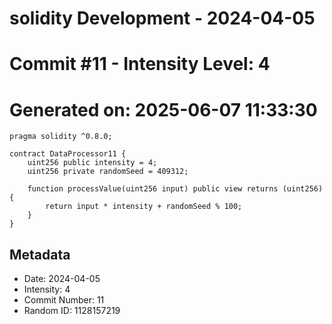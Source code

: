 ﻿# solidity Development - 2024-04-05
# Commit #11 - Intensity Level: 4
# Generated on: 2025-06-07 11:33:30
```solidity
pragma solidity ^0.8.0;

contract DataProcessor11 {
    uint256 public intensity = 4;
    uint256 private randomSeed = 409312;

    function processValue(uint256 input) public view returns (uint256) {
        return input * intensity + randomSeed % 100;
    }
}
```
## Metadata
- Date: 2024-04-05
- Intensity: 4
- Commit Number: 11
- Random ID: 1128157219
